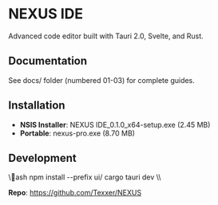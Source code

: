 # NEXUS IDE

Advanced code editor built with Tauri 2.0, Svelte, and Rust.

## Documentation

See docs/ folder (numbered 01-03) for complete guides.

## Installation

- **NSIS Installer**: NEXUS IDE_0.1.0_x64-setup.exe (2.45 MB)
- **Portable**: nexus-pro.exe (8.70 MB)

## Development

\\\ash
npm install --prefix ui/
cargo tauri dev
\\\

**Repo**: https://github.com/Texxer/NEXUS

